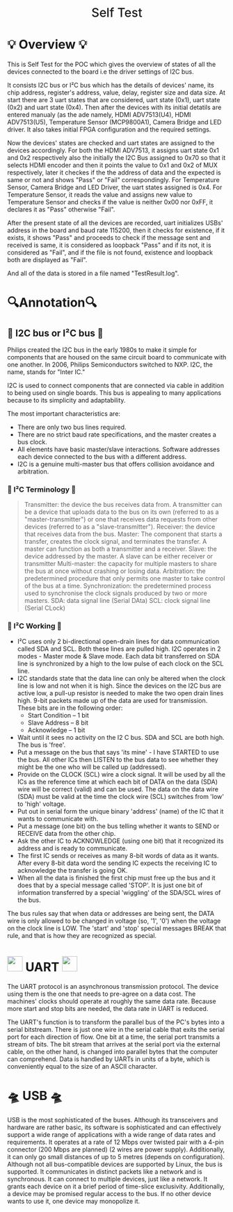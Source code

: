 
<h1 align="center" style="font-weight: 500;">	
	Self Test
</h1>

# :bulb: Overview :bulb:
This is Self Test for the POC which gives the overview of states of all the devices connected to the board i.e the driver settings of I2C bus.

It consists I2C bus or  I²C bus which has the details of devices' name, its chip address, register's address, value, delay, register size and data size. At start there are 3 uart states that are considered, uart state (0x1), uart state (0x2) and uart state (0x4). Then after the devices with its initial detatils are entered manualy (as the ade namely, HDMI ADV7513(U4), HDMI ADV7513(U5), Temperature Sensor (MCP9800A1), Camera Bridge and LED driver. It also takes initial FPGA configuration and the required settings.

Now the devices' states are checked and uart states are assigned to the devices accordingly. For both the HDMI ADV7513, it assigns uart state 0x1 and 0x2 respectively also the initially the I2C Bus assigned to 0x70 so that it selects HDMI encoder and then it points the value to 0x1 and 0x2 of MUX respectively, later it checkes if the the address of data and the expected is same or not and shows "Pass" or "Fail" correspondingly. For Temperature Sensor, Camera Bridge and LED Driver, the uart states assigned is 0x4. For Temperature Sensor, it reads the value and assigns new value to Temperature Sensor and checks if the value is neither 0x00 nor 0xFF, it declares it as "Pass" otherwise "Fail". 

After the present state of all the devices are recorded, uart initializes USBs' address in the board and baud rate 115200, then it checks for existence, if it exists, it shows "Pass" and proceeds to check if the message sent and received is same, it is considered as loopback "Pass" and if its not, it is considered as "Fail", and if the file is not found, existence and loopback both are displayed as "Fail".

And all of the data is stored in a file named "TestResult.log".

# 🔍Annotation:mag:

## 🚌 I2C bus or  I²C bus 🚌
Philips created the I2C bus in the early 1980s to make it simple for components that are housed on the same circuit board to communicate with one another. In 2006, Philips Semiconductors switched to NXP. I2C, the name, stands for "Inter IC."

I2C is used to connect components that are connected via cable in addition to being used on single boards. This bus is appealing to many applications because to its simplicity and adaptability.

The most important characteristics are:

- There are only two bus lines required.
- There are no strict baud rate specifications, and the master creates a bus clock.
- All elements have basic master/slave interactions. Software addresses each device connected to the bus with a different address.
- I2C is a genuine multi-master bus that offers collision avoidance and arbitration.

### 📝 I²C Terminology 📝
>Transmitter: the device the bus receives data from. A transmitter can be a device that uploads data to the bus on its own (referred to as a "master-transmitter") or one that receives data requests from other devices (referred to as a "slave-transmitter").
>Receiver: the device that receives data from the bus.
>Master: The component that starts a transfer, creates the clock signal, and terminates the transfer. A master can function as both a transmitter and a receiver.
>Slave: the device addressed by the master. A slave can be either receiver or transmitter
>Multi-master: the capacity for multiple masters to share the bus at once without crashing or losing data.
>Arbitration: the predetermined procedure that only permits one master to take control of the bus at a time.
>Synchronization: the predetermined process used to synchronise the clock signals produced by two or more masters.
>SDA: data signal line (Serial DAta)
>SCL: clock signal line (Serial CLock)
### 💪 I²C Working 💪
* I²C uses only 2 bi-directional open-drain lines for data communication called SDA and SCL. Both these lines are pulled high. I2C operates in 2 modes - Master mode & Slave mode. Each data bit transferred on SDA line is synchronized by a high to the low pulse of each clock on the SCL line.
* I2C standards state that the data line can only be altered when the clock line is low and not when it is high. Since the devices on the I2C bus are active low, a pull-up resistor is needed to make the two open drain lines high. 9-bit packets made up of the data are used for transmission. These bits are in the following order:
	*  Start Condition – 1 bit
	*  Slave Address – 8 bit
	*  Acknowledge – 1 bit
* Wait until it sees no activity on the I2 C bus. SDA and SCL are both high. The bus is 'free'.
* Put a message on the bus that says 'its mine' - I have STARTED to use the bus. All other ICs then LISTEN to the bus data to see whether they might be the one who will be called up (addressed).
* Provide on the CLOCK (SCL) wire a clock signal. It will be used by all the ICs as the reference time at which each bit of DATA on the data (SDA) wire will be correct (valid) and can be used. The data on the data wire (SDA) must be valid at the time the clock wire (SCL) switches from 'low' to 'high' voltage.
* Put out in serial form the unique binary 'address' (name) of the IC that it wants to communicate with.
* Put a message (one bit) on the bus telling whether it wants to SEND or RECEIVE data from the other chip.
* Ask the other IC to ACKNOWLEDGE (using one bit) that it recognized its address and is ready to communicate.
* The first IC sends or receives as many 8-bit words of data as it wants. After every 8-bit data word the sending IC expects the receiving IC to acknowledge the transfer is going OK.
* When all the data is finished the first chip must free up the bus and it does that by a special message called 'STOP'. It is just one bit of information transferred by a special 'wiggling' of the SDA/SCL wires of the bus.

The bus rules say that when data or addresses are being sent, the DATA wire is only allowed to be changed in voltage (so, '1', '0') when the voltage on the clock line is LOW. The 'start' and 'stop' special messages BREAK that rule, and that is how they are recognized as special.

# <img src="https://emojipedia-us.s3.amazonaws.com/source/microsoft-teams/337/rocket_1f680.png" width="35"> UART <img src="https://emojipedia-us.s3.amazonaws.com/source/microsoft-teams/337/rocket_1f680.png" width="35">
The UART protocol is an asynchronous transmission protocol. The device using them is the one that needs to pre-agree on a data cost. The machines' clocks should operate at roughly the same data rate. Because more start and stop bits are needed, the data rate in UART is reduced.

The UART's function is to transform the parallel bus of the PC's bytes into a serial bitstream. There is just one wire in the serial cable that exits the serial port for each direction of flow. One bit at a time, the serial port transmits a stream of bits. The bit stream that arrives at the serial port via the external cable, on the other hand, is changed into parallel bytes that the computer can comprehend. Data is handled by UARTs in units of a byte, which is conveniently equal to the size of an ASCII character.

# 🛸 USB 🛸
USB is the most sophisticated of the buses. Although its transceivers and hardware are rather basic, its software is sophisticated and can effectively support a wide range of applications with a wide range of data rates and requirements. It operates at a rate of 12 Mbps over twisted pair with a 4-pin connector (200 Mbps are planned) (2 wires are power supply). Additionally, it can only go small distances of up to 5 metres (depends on configuration). Although not all bus-compatible devices are supported by Linux, the bus is supported. It communicates in distinct packets like a network and is synchronous. It can connect to multiple devices, just like a network. It grants each device on it a brief period of time-slice exclusivity. Additionally, a device may be promised regular access to the bus. If no other device wants to use it, one device may monopolize it.

